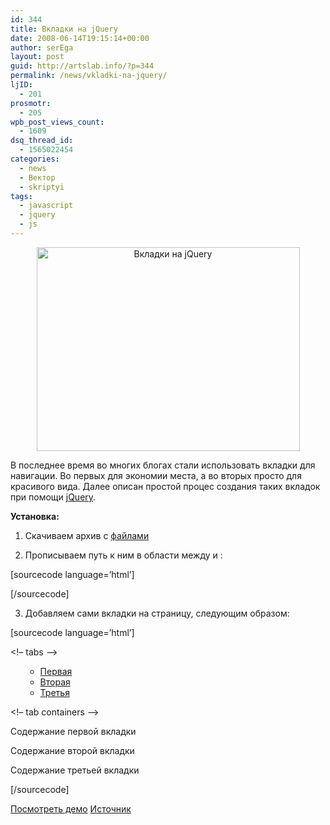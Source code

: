 ```yaml
---
id: 344
title: Вкладки на jQuery
date: 2008-06-14T19:15:14+00:00
author: serEga
layout: post
guid: http://artslab.info/?p=344
permalink: /news/vkladki-na-jquery/
ljID:
  - 201
prosmotr:
  - 205
wpb_post_views_count:
  - 1609
dsq_thread_id:
  - 1565022454
categories:
  - news
  - Вектор
  - skriptyi
tags:
  - javascript
  - jquery
  - js
---
```

<p align="center">
  <img class="alignnone size-full wp-image-345 aligncenter" title="tabs" src="http://artslab.info/wp-content/uploads/tabs.jpg" alt="Вкладки на jQuery" width="421" height="326" srcset="http://googledrive.com/host/0B9lHVSSSdxdxd0hjdUdmRzY3Tjg/tabs.jpg 421w, http://googledrive.com/host/0B9lHVSSSdxdxd0hjdUdmRzY3Tjg/tabs-300x232.jpg 300w" sizes="(max-width: 421px) 100vw, 421px" />
</p>

В последнее время во многих блогах стали использовать вкладки для навигации. Во первых для экономии места, а во вторых просто для красивого вида. Далее описан простой процес создания таких вкладок при помощи <a href="http://jquery.com/" target="_blank">jQuery</a>.<!--more-->

**Установка:**

1. Скачиваем архив с <a href="http://www.box.net/shared/sw1it78cgg" target="_blank">файлами</a>

2. Прописываем путь к ним в области между <head> и </head>:

[sourcecode language=&#8217;html&#8217;]




<link rel=”stylesheet” href=”style.css” type=”text/css” media=”screen” /> [/sourcecode]

3. Добавляем сами вкладки на страницу, следующим образом:

[sourcecode language=&#8217;html&#8217;] <div class=”tabs”> <!– tabs –><ul class=”tabNavigation”>

  * <a href=”#first”>Первая</a>
  * <a href=”#second”>Вторая</a>
  * <a href=”#third”>Третья</a></ul>

<!– tab containers –><div id=”first”>

Содержание первой вкладки</div> <div id=”second”>

Содержание второй вкладки</div> <div id=”third”>

Содержание третьей вкладки</div> </div>

[/sourcecode]

<a href="http://artslab.info/demo/jquerytabs/" target="_blank">Посмотреть демо</a> <a href="http://jqueryfordesigners.com/jquery-tabs/" target="_blank">Источник</a> <span style="color: #888888;"></span></blockquote>